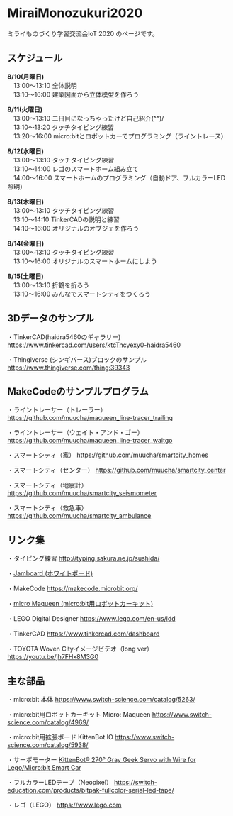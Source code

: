 # MiraiMonozukuri2020
ミライものづくり学習交流会IoT 2020 のページです。
  
  
## スケジュール

**8/10(月曜日)**  
　13:00～13:10 全体説明  
　13:10～16:00 建築図面から立体模型を作ろう  

**8/11(火曜日)**  
　13:00～13:10 二日目になっちゃったけど自己紹介(^^)/  
　13:10～13:20 タッチタイピング練習  
　13:20～16:00 micro:bitとロボットカーでプログラミング（ライントレース）  

**8/12(水曜日)**  
　13:00～13:10 タッチタイピング練習  
　13:10～14:00 レゴのスマートホーム組み立て  
　14:00～16:00 スマートホームのプログラミング（自動ドア、フルカラーLED照明）  

**8/13(木曜日)**  
　13:00～13:10 タッチタイピング練習  
　13:10～14:10 TinkerCADの説明と練習  
　14:10～16:00 オリジナルのオブジェを作ろう  

**8/14(金曜日)**  
　13:00～13:10 タッチタイピング練習  
　13:10～16:00 オリジナルのスマートホームにしよう  

**8/15(土曜日)**  
　13:00～13:10 折鶴を折ろう    
　13:10～16:00 みんなでスマートシティをつくろう  
  
  
## 3Dデータのサンプル

・TinkerCAD(haidra5460のギャラリー)
 https://www.tinkercad.com/users/ktcTncyexy0-haidra5460

・Thingiverse (シンギバース)ブロックのサンプル
 https://www.thingiverse.com/thing:39343
 

## MakeCodeのサンプルプログラム

・ライントレーサー（トレーラー）
https://github.com/muucha/maqueen_line-tracer_trailing

・ライントレーサー（ウェイト・アンド・ゴー）
https://github.com/muucha/maqueen_line-tracer_waitgo

・スマートシティ（家）
https://github.com/muucha/smartcity_homes

・スマートシティ（センター）
https://github.com/muucha/smartcity_center

・スマートシティ（地震計）
https://github.com/muucha/smartcity_seismometer

・スマートシティ（救急車）
https://github.com/muucha/smartcity_ambulance


## リンク集

・タイピング練習
 http://typing.sakura.ne.jp/sushida/

・[Jamboard (ホワイトボード)](https://jamboard.google.com/d/1jyDcFfQWpC7PTt6zrAg4JtMCOpiCWvaiwmTHu4tJ-ls/edit?usp=sharing)

・MakeCode
 https://makecode.microbit.org/
 
・[micro Maqueen (micro:bit用ロボットカーキット)](https://wiki.dfrobot.com/micro_Maqueen_for_micro_bit_SKU_ROB0148-E)

・LEGO Digital Designer
 https://www.lego.com/en-us/ldd

・TinkerCAD
 https://www.tinkercad.com/dashboard
 
 ・TOYOTA Woven Cityイメージビデオ（long ver）
 https://youtu.be/jh7FHx8M3G0  


## 主な部品
・micro:bit 本体
https://www.switch-science.com/catalog/5263/  

・micro:bit用ロボットカーキット Micro: Maqueen
https://www.switch-science.com/catalog/4969/  

・micro:bit用拡張ボード KittenBot IO
https://www.switch-science.com/catalog/5938/  

・サーボモーター [KittenBot® 270° Gray Geek Servo with Wire for Lego/Micro:bit Smart Car](https://www.banggood.com/KittenBot-4Pcs-270-Gray-Geek-Servo-with-Wire-for-LegoMicrobit-Smart-Car-p-1325386.html?gmcCountry=JP&currency=JPY&createTmp=1&utm_source=googleshopping&utm_medium=cpc_bgs&utm_content=lijing&utm_campaign=ssc-jp-all-0609&ad_id=440535869749&gclid=CjwKCAjwj975BRBUEiwA4whRB-Chi57sudVLtwmUfz4t1kzbYXy1FMhvWO1Cl5oyssng4_F3mQiE9RoCGRkQAvD_BwE&cur_warehouse=CN)  

・フルカラーLEDテープ（Neopixel）
https://switch-education.com/products/bitpak-fullcolor-serial-led-tape/  

・レゴ（LEGO）
https://www.lego.com  
